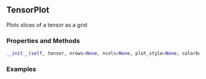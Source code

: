 ## <a id="McUtils.Plots.Plots.TensorPlot">TensorPlot</a>
Plots slices of a tensor as a grid

### Properties and Methods
```python
__init__(self, tensor, nrows=None, ncols=None, plot_style=None, colorbar=None, figure=None, axes=None, subplot_kw=None, method='imshow', **opts): 
```

### Examples
